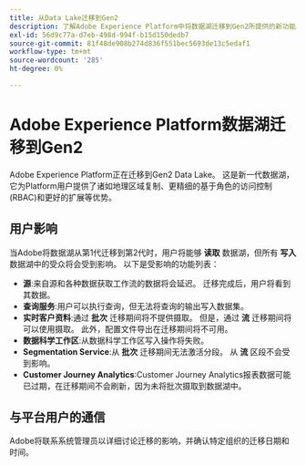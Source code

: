 ```yaml
---
title: 从Data Lake迁移到Gen2
description: 了解Adobe Experience Platform中将数据湖迁移到Gen2所提供的新功能。
exl-id: 56d9c77a-d7eb-498d-994f-b15d150dedb7
source-git-commit: 81f48de908b274d836f551bec5693de13c5edaf1
workflow-type: tm+mt
source-wordcount: '285'
ht-degree: 0%

---
```


# Adobe Experience Platform数据湖迁移到Gen2

Adobe Experience Platform正在迁移到Gen2 Data Lake。 这是新一代数据湖，它为Platform用户提供了诸如地理区域复制、更精细的基于角色的访问控制(RBAC)和更好的扩展等优势。

## 用户影响

当Adobe将数据湖从第1代迁移到第2代时，用户将能够 **读取** 数据湖，但所有 **写入** 数据湖中的受众将会受到影响。 以下是受影响的功能列表：

- **源**:来自源和各种数据获取工作流的数据将会延迟。 迁移完成后，用户将看到其数据。
- **查询服务**:用户可以执行查询，但无法将查询的输出写入数据集。
- **实时客户资料**:通过 **批次** 迁移期间将不提供摄取。 但是，通过 **流** 迁移期间将可以使用摄取。 此外，配置文件导出在迁移期间将不可用。
- **数据科学工作区**:从数据科学工作区写入操作将失败。
- **Segmentation Service**:从 **批次** 迁移期间无法激活分段。 从 **流** 区段不会受到影响。
- **Customer Journey Analytics**:Customer Journey Analytics报表数据可能已过期，在迁移期间不会刷新，因为未将批次摄取到数据湖中。

## 与平台用户的通信

Adobe将联系系统管理员以详细讨论迁移的影响，并确认特定组织的迁移日期和时间。

